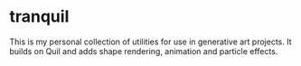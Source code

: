 # tranquil

This is my personal collection of utilities for use in generative art projects. It 
builds on Quil and adds shape rendering, animation and particle effects.